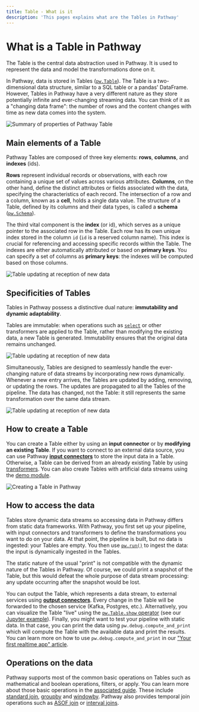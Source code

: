 ```yaml
---
title: Table - What is it
description: 'This pages explains what are the Tables in Pathway'
---
```


# What is a Table in Pathway
The Table is the central data abstraction used in Pathway.
It is used to represent the data and model the transformations done on it.


In Pathway, data is stored in Tables ([`pw.Table`](/developers/api-docs/pathway-table#pathway.internals.table.Table)).
The Table is a two-dimensional data structure, similar to a SQL table or a pandas' DataFrame.
However, Tables in Pathway have a very different nature as they store potentially infinite and ever-changing streaming data.
You can think of it as a "changing data frame": the number of rows and the content changes with time as new data comes into the system.

<!-- ::article-img
---
src: '/assets/content/documentation/Table.svg'
alt: 'Pathway Table in a nutshell'
height: '540'
width: '960'
class: 'mx-auto'
loading: 'lazy'
style: 'height: 200px'
---
:: -->
![Summary of properties of Pathway Table](/assets/content/documentation/Table.svg)


## Main elements of a Table
Pathway Tables are composed of three key elements: **rows**, **columns**, and **indexes** (ids).

**Rows** represent individual records or observations, with each row containing a unique set of values across various attributes.
**Columns**, on the other hand, define the distinct attributes or fields associated with the data, specifying the characteristics of each record.
The intersection of a row and a column, known as a **cell**, holds a single data value.
The structure of a Table, defined by its columns and their data types, is called a **schema** ([`pw.Schema`](/developers/api-docs/pathway#pathway.Schema)).

The third vital component is the **index** (or id), which serves as a unique pointer to the associated row in the Table.
Each row has its own unique index stored in the column `id` (`id` is a reserved column name).
This index is crucial for referencing and accessing specific records within the Table.
The indexes are either automatically attributed or based on **primary keys**.
You can specify a set of columns as **primary keys**: the indexes will be computed based on those columns.

![Table updating at reception of new data](/assets/content/documentation/table-example.svg)

## Specificities of Tables
Tables in Pathway possess a distinctive dual nature: **immutability and dynamic adaptability**.

Tables are immutable: when operations such as [`select`](/developers/user-guide/data-transformation/table-operations#select-and-notations) or other transformers are applied to the Table, rather than modifying the existing data, a new Table is generated.
Immutability ensures that the original data remains unchanged.

![Table updating at reception of new data](/assets/content/documentation/table-immutable.svg)

Simultaneously, Tables are designed to seamlessly handle the ever-changing nature of data streams by incorporating new rows dynamically.
Whenever a new entry arrives, the Tables are updated by adding, removing, or updating the rows.
The updates are propagated to all the Tables of the pipeline.
The data has changed, not the Table: it still represents the same transformation over the same data stream.

![Table updating at reception of new data](/assets/content/documentation/table-update.svg)


## How to create a Table
You can create a Table either by using an **input connector** or by **modifying an existing Table**.
If you want to connect to an external data source, you can use Pathway [**input connectors**](/developers/user-guide/connect/pathway-connectors/) to store the input data in a Table.
Otherwise, a Table can be derived from an already existing Table by using [transformers](/developers/user-guide/data-transformation/table-operations/).
You can also create Tables with artificial data streams using the [demo module](/developers/user-guide/connect/artificial-streams/).

![Creating a Table in Pathway](/assets/content/documentation/table-creation.svg)


## How to access the data
Tables store dynamic data streams so accessing data in Pathway differs from static data frameworks.
With Pathway, you first set up your pipeline, with input connectors and transformers to define the transformations you want to do on your data.
At that point, the pipeline is built, but no data is ingested: your Tables are empty.
You then use [`pw.run()`](/developers/api-docs/pathway#pathway.run) to ingest the data: the input is dynamically ingested in the Tables.

The static nature of the usual "print" is not compatible with the dynamic nature of the Tables in Pathway.
Of course, we could print a snapshot of the Table, but this would defeat the whole purpose of data stream processing: any update occurring after the snapshot would be lost.

You can output the Table, which represents a data stream, to external services using [**output connectors**](/developers/user-guide/connect/pathway-connectors/).
Every change in the Table will be forwarded to the chosen service (Kafka, Postgres, etc.).
Alternatively, you can visualize the Table "live" using the [`pw.Table.show` operator](/developers/api-docs/pathway-table#pathway.internals.table.Table.show) (see our [Jupyter example](/developers/showcases/live_data_jupyter/)).
Finally, you might want to test your pipeline with static data.
In that case, you can print the data using `pw.debug.compute_and_print` which will compute the Table with the available data and print the results.
You can learn more on how to use `pw.debug.compute_and_print` in our ["Your first realtime app" article](/developers/user-guide/introduction/first_realtime_app_with_pathway#use-static-data-to-debug).


## Operations on the data
Pathway supports most of the common basic operations on Tables such as mathematical and boolean operations, filters, or apply.
You can learn more about those basic operations in the [associated guide](/developers/user-guide/data-transformation/table-operations/).
These include [standard join](/developers/user-guide/data-transformation/join-manual/), [groupby](/developers/user-guide/data-transformation/groupby-reduce-manual/) and [windowby](/developers/user-guide/temporal-data/windows-manual/). Pathway also provides temporal join operations such as [ASOF join](/developers/user-guide/temporal-data/asof-join/) or [interval joins](/developers/user-guide/temporal-data/interval-join/).

